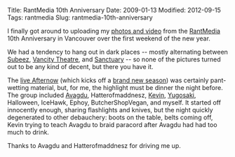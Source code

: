 Title: RantMedia 10th Anniversary
Date: 2009-01-13
Modified: 2012-09-15
Tags: rantmedia
Slug: rantmedia-10th-anniversary

I finally got around to uploading my <a href="http://flickr.com/photos/pigmonkey/sets/72157612536110152/">photos and video</a> from the <a href="http://www.rantmedia.ca/">RantMedia</a> 10th Anniversary in Vancouver over the first weekend of the new year.

We had a tendency to hang out in dark places -- mostly alternating between <a href="http://www.subeez.com/">Subeez</a>, <a href="http://www.vifc.org/">Vancity Theatre</a>, and <a href="http://www.myspace.com/sanctuarypwns">Sanctuary</a> -- so none of the pictures turned out to be any kind of decent, but there you have it.

The <a href="http://flickr.com/photos/pigmonkey/3195540900/in/set-72157612536110152/">live Afternow</a> (which kicks off a <a href="http://flickr.com/photos/pigmonkey/3194720203/in/set-72157612536110152/">brand new season</a>) was certainly pant-wetting material, but, for me, the highlight must be dinner the night before. The group included <a href="http://stormthewire.tk/">Avagdu</a>, Hatterofmaddnesz, <a href="http://kevinisageek.org">Kevin</a>, <a href="http://www.rostudios.org/">Yugosaki</a>, Halloween, IceHawk, Ephoy, ButcherShopVegan, and myself. It started off innocently enough, sharing flashlights and knives, but the night quickly degenerated to other debauchery: boots on the table, belts coming off, Kevin trying to teach Avagdu to braid paracord after Avagdu had had too much to drink.

Thanks to Avagdu and Hatterofmaddnesz for driving me up.
